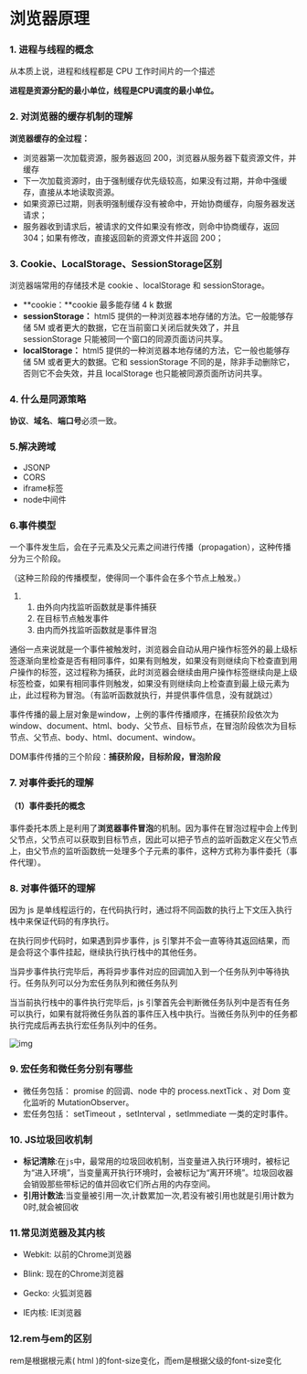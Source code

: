 # 浏览器原理

### 1. 进程与线程的概念

从本质上说，进程和线程都是 CPU 工作时间片的一个描述

**进程是资源分配的最小单位，线程是CPU调度的最小单位。**

### 2. 对浏览器的缓存机制的理解

**浏览器缓存的全过程：**

- 浏览器第一次加载资源，服务器返回 200，浏览器从服务器下载资源文件，并缓存
- 下一次加载资源时，由于强制缓存优先级较高，如果没有过期，并命中强缓存，直接从本地读取资源。
- 如果资源已过期，则表明强制缓存没有被命中，开始协商缓存，向服务器发送请求；
- 服务器收到请求后，被请求的文件如果没有修改，则命中协商缓存，返回 304；如果有修改，直接返回新的资源文件并返回 200；

### 3. Cookie、LocalStorage、SessionStorage区别

浏览器端常用的存储技术是 cookie 、localStorage 和 sessionStorage。

- **cookie：**cookie 最多能存储 4 k 数据
- **sessionStorage：** html5 提供的一种浏览器本地存储的方法。它一般能够存储 5M 或者更大的数据，它在当前窗口关闭后就失效了，并且 sessionStorage 只能被同一个窗口的同源页面访问共享。
- **localStorage：** html5 提供的一种浏览器本地存储的方法，它一般也能够存储 5M 或者更大的数据。它和 sessionStorage 不同的是，除非手动删除它，否则它不会失效，并且 localStorage 也只能被同源页面所访问共享。

### 4. 什么是同源策略

**协议**、**域名**、**端口号**必须一致。

### 5.解决跨域

- JSONP
- CORS
- iframe标签
- node中间件

### 6.事件模型

一个事件发生后，会在子元素及父元素之间进行传播（propagation），这种传播分为三个阶段。

（这种三阶段的传播模型，使得同一个事件会在多个节点上触发。）

1. 1. 由外向内找监听函数就是事件捕获
   2. 在目标节点触发事件
   3. 由内而外找监听函数就是事件冒泡

通俗一点来说就是一个事件被触发时，浏览器会自动从用户操作标签外的最上级标签逐渐向里检查是否有相同事件，如果有则触发，如果没有则继续向下检查直到用户操作的标签，这过程称为捕获，此时浏览器会继续由用户操作标签继续向是上级标签检查，如果有相同事件则触发，如果没有则继续向上检查直到最上级元素为止，此过程称为冒泡。（有监听函数就执行，并提供事件信息，没有就跳过）

事件传播的最上层对象是window，上例的事件传播顺序，在捕获阶段依次为window、document、html、body、父节点、目标节点，在冒泡阶段依次为目标节点、父节点、body、html、document、window。

DOM事件传播的三个阶段：**捕获阶段，目标阶段，冒泡阶段**

### 7. 对事件委托的理解

#### （1）事件委托的概念

事件委托本质上是利用了**浏览器事件冒泡**的机制。因为事件在冒泡过程中会上传到父节点，父节点可以获取到目标节点，因此可以把子节点的监听函数定义在父节点上，由父节点的监听函数统一处理多个子元素的事件，这种方式称为事件委托（事件代理）。

### 8. 对事件循环的理解

因为 js 是单线程运行的，在代码执行时，通过将不同函数的执行上下文压入执行栈中来保证代码的有序执行。

在执行同步代码时，如果遇到异步事件，js 引擎并不会一直等待其返回结果，而是会将这个事件挂起，继续执行执行栈中的其他任务。

当异步事件执行完毕后，再将异步事件对应的回调加入到一个任务队列中等待执行。任务队列可以分为宏任务队列和微任务队列

当当前执行栈中的事件执行完毕后，js 引擎首先会判断微任务队列中是否有任务可以执行，如果有就将微任务队首的事件压入栈中执行。当微任务队列中的任务都执行完成后再去执行宏任务队列中的任务。

![img](https://p3-juejin.byteimg.com/tos-cn-i-k3u1fbpfcp/426a3bf11f404821abb636690119621b~tplv-k3u1fbpfcp-zoom-in-crop-mark:3024:0:0:0.awebp)

### 9. 宏任务和微任务分别有哪些

- 微任务包括： promise 的回调、node 中的 process.nextTick 、对 Dom 变化监听的 MutationObserver。
- 宏任务包括： setTimeout ，setInterval ，setImmediate 一类的定时事件。



### 10. JS垃圾回收机制

- **标记清除**:在`js`中，最常用的垃圾回收机制，当变量进入执行环境时，被标记为“进入环境”，当变量离开执行环境时，会被标记为“离开环境”。垃圾回收器会销毁那些带标记的值并回收它们所占用的内存空间。
- **引用计数法**:当变量被引用一次,计数累加一次,若没有被引用也就是引用计数为0时,就会被回收

### 11.常见浏览器及其内核

- Webkit: 以前的Chrome浏览器
- Blink: 现在的Chrome浏览器
- Gecko: 火狐浏览器

- IE内核: IE浏览器

### 12.rem与em的区别

rem是根据根元素( html )的font-size变化，而em是根据父级的font-size变化
